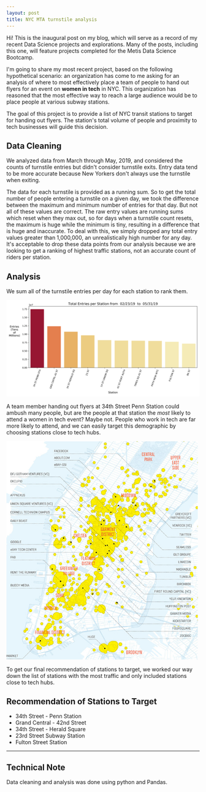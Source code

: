 ```yaml
---
layout: post
title: NYC MTA turnstile analysis
---
```

<div class="message">
Hi! This is the inaugural post on my blog, which will serve as a record of my recent Data Science projects and explorations. Many of the posts, including this one, will feature projects completed for the Metis Data Science Bootcamp.
</div>

I'm going to share my most recent project, based on the following hypothetical scenario: an organization has come to me asking for an analysis of where to most effectively place a team of people to hand out flyers for an event on **women in tech** in NYC. This organization has reasoned that the most effective way to reach a large audience would be to place people at various subway stations.

The goal of this project is to provide a list of NYC transit stations to target for handing out flyers. The station's total volume of people and proximity to tech businesses will guide this decision.

## Data Cleaning
We analyzed data from March through May, 2019, and considered the counts of turnstile entries but didn't consider turnstile exits. Entry data tend to be more accurate because New Yorkers don't always use the turnstile when exiting.

The data for each turnstile is provided as a running sum. So to get the total number of people entering a turnstile on a given day, we took the difference between the maximum and minimum number of entries for that day. But not all of these values are correct. The raw entry values are running sums which reset when they max out, so for days when a turnstile count resets, the maximum is huge while the minimum is tiny, resulting in a difference that is huge and inaccurate. To deal with this, we simply dropped any total entry values greater than 1,000,000, an unrealistically high number for any day. It's acceptable to drop these data points from our analysis because we are looking to get a ranking of highest traffic stations, not an accurate count of riders per station.

## Analysis
We sum all of the turnstile entries per day for each station to rank them.

<img src="images/initial_stations_bar.png" alt="Entry counts by station" width="700">

A team member handing out flyers at 34th Street Penn Station could ambush many people, but are the people at that station the *most* likely to attend a women in tech event? Maybe not. People who work in tech are far more likely to attend, and we can easily target this demographic by choosing stations close to tech hubs.

<img src="images/nyc_tech.jpg" alt="Entry counts by station" width="500">


To get our final recommendation of stations to target, we worked our way down the list of stations with the most traffic and only included stations close to tech hubs.

## Recommendation of Stations to Target
* 34th Street - Penn Station
* Grand Central - 42nd Street
* 34th Street - Herald Square
* 23rd Street Subway Station
* Fulton Street Station

---

## Technical Note
Data cleaning and analysis was done using python and Pandas.

